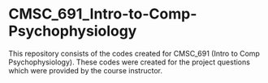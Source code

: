 # CMSC_691_Intro-to-Comp-Psychophysiology

This repository consists of the codes created for CMSC_691 (Intro to Comp Psychophysiology). These codes were created for the project questions which were provided by the course instructor.

